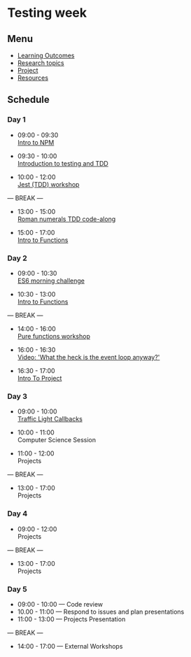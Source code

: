 # Testing week

## Menu

- [Learning Outcomes](./learning-outcomes.md)
- [Research topics](./research-afternoon.md)
- [Project](./project.md)
- [Resources](./resources.md)

## Schedule

### Day 1

- 09:00 - 09:30 <br>
  [Intro to NPM](https://github.com/GSG-CA/npm-introduction)

- 09:30 - 10:00 <br>
  [Introduction to testing and TDD](https://github.com/GSG-CA/testing-tdd-intro)

- 10:00 - 12:00 <br>
  [Jest (TDD) workshop](https://github.com/GSG-CA/fizzbuzz)

— BREAK —

- 13:00 - 15:00 <br>
  [Roman numerals TDD code-along](https://github.com/GSG-CA/Roman-Numerals)

- 15:00 - 17:00 <br>
  [Intro to Functions](./intro-to-functions-slides.md)

### Day 2

- 09:00 - 10:30 <br>
  [ES6 morning challenge](./es-6-morning-challenge.md)

- 10:30 - 13:00 <br>
  [Intro to Functions](./intro-to-functions-slides.md)

— BREAK —

- 14:00 - 16:00 <br>
  [Pure functions workshop](https://github.com/GSG-CA/pure-functions-easy-testing-ws)


- 16:00 - 16:30 <br>
  [Video: 'What the heck is the event loop anyway?'](https://www.youtube.com/watch?v=8aGhZQkoFbQ)

- 16:30 - 17:00 <br>
  [Intro To Project](./project.md)

### Day 3

- 09:00 - 10:00 <br>
  [Traffic Light Callbacks](https://github.com/GSG-CA/morning-challenge-traffic-lights)

- 10:00 - 11:00 <br>
  Computer Science Session

- 11:00 - 12:00 <br>
  Projects

— BREAK —

- 13:00 - 17:00<br>
  Projects

### Day 4
  
- 09:00 - 12:00 <br>
  Projects

— BREAK —

- 13:00 - 17:00 <br>
  Projects

### Day 5

- 09:00 - 10:00 — Code review
- 10.00 - 11:00 — Respond to issues and plan presentations
- 11:00 - 13:00 — Projects Presentation

— BREAK —

- 14:00 - 17:00 — External Workshops
